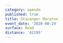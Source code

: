 ```yaml
---
category: agenda
published: true
title: Stavanger Maraton
event_date: '2020-08-29'
surface: Road
distance: '42195'
---
```

